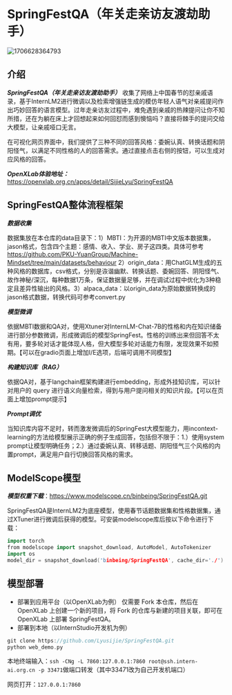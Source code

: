# SpringFestQA（年关走亲访友渡劫助手）
![1706628364793](https://github.com/Lyusijie/SpringFestQA/assets/48045292/29eb94dd-c63b-4c7b-93e4-f75e56ac2d61)

## 介绍
  ***SpringFestQA（年关走亲访友渡劫助手）***
收集了网络上中国春节的怼亲戚语录，基于InternLM2进行微调以及检索增强链生成的模仿年轻人语气对亲戚提问作出巧妙回答的语言模型。过年走亲访友过程中，难免遇到亲戚的热辣提问让你不知所措，还在为躺在床上才回想起来如何回怼而感到懊恼吗？直接将棘手的提问交给大模型，让亲戚哑口无言。

在可视化网页界面中，我们提供了三种不同的回答风格：委婉认真、转换话题和阴阳怪气，以满足不同性格的人的回答需求。通过直接点击右侧的按钮，可以生成对应风格的回答。

***OpenXLab体验地址：***
https://openxlab.org.cn/apps/detail/SijieLyu/SpringFestQA

## SpringFestQA整体流程框架
***数据收集***

数据集放在本仓库的data目录下：1）MBTI：为开源的MBTI中文版本数据集，jason格式，包含四个主题：感情、收入、学业、房子这四类。具体可参考 https://github.com/PKU-YuanGroup/Machine-Mindset/tree/main/datasets/behaviour 2）origin_data：用ChatGLM生成的五种风格的数据库，csv格式，分别是诙谐幽默、转换话题、委婉回答、阴阳怪气、故作神秘/深沉，每种数据1万条，保证数据量足够，并在调试过程中优化为3种稳定且差异性输出的风格。3）alpaca_data：以origin_data为原始数据转换成的jason格式数据，转换代码可参考convert.py

***模型微调***

依据MBTI数据和QA对，使用Xtuner对InternLM-Chat-7B的性格和内在知识储备进行部分参数微调，形成微调后的模型SpringFest。性格的训练出来但回答不太有用，要多轮对话才能体现人格，但大模型多轮对话能力有限，发现效果不如预期。【可以在gradio页面上增加I/E选项，后端可调用不同模型】

***构建知识库（RAG）***

依据QA对，基于langchain框架构建进行embedding，形成外挂知识库，可以针对用户的 query 进行语义向量检索，得到与用户提问相关的知识片段。【可以在页面上增加prompt提示】

***Prompt调优***

当知识库内容不足时，转而激发微调后的SpringFest大模型能力，用incontext-learning的方法给模型展示正确的例子生成回答，包括但不限于：1.）使用system prompt让模型明确任务；2.）通过委婉认真、转移话题、阴阳怪气三个风格的内置prompt，满足用户自行切换回答风格的需求。

## ModelScope模型
***模型权重下载***：https://www.modelscope.cn/binbeing/SpringFestQA.git

SpringFestQA是InternLM2为底座模型，使用春节话题数据集和性格数据集，通过XTuner进行微调后获得的模型。可安装modelscope库后按以下命令进行下载：

```cpp
import torch
from modelscope import snapshot_download, AutoModel, AutoTokenizer
import os
model_dir = snapshot_download('binbeing/SpringFestQA', cache_dir='./')
```

## 模型部署
- 部署到应用平台（以OpenXLab为例）
仅需要 Fork 本仓库，然后在 OpenXLab 上创建一个新的项目，将 Fork 的仓库与新建的项目关联，即可在 OpenXLab 上部署 SpringFestQA。
- 部署到本地（以InternStudio开发机为例）

```cpp
git clone https://github.com/Lyusijie/SpringFestQA.git
python web_demo.py
```

本地终端输入：`ssh -CNg -L 7860:127.0.0.1:7860 root@ssh.intern-ai.org.cn -p 33471`做端口转发（其中33471改为自己开发机端口）

网页打开：`127.0.0.1:7860`
